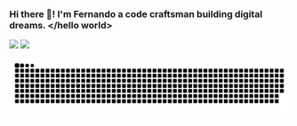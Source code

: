 ### <hello world> Hi there 👋! I'm Fernando a code craftsman building digital dreams. </hello world>

<!--
**mota-fernando/mota-fernando** is a ✨ _special_ ✨ repository because its `README.md` (this file) appears on your GitHub profile.

Here are some ideas to get you started:

- 🔭 I’m currently working on ...
- 🌱 I’m currently learning ...
- 👯 I’m looking to collaborate on ...
- 🤔 I’m looking for help with ...
- 💬 Ask me about ...
- 📫 How to reach me: ...
- 😄 Pronouns: ...
- ⚡ Fun fact: ...
-->
<div>
<img height="180em" src="https://github-readme-stats.vercel.app/api?username=mota-fernando&show_icons=true&theme=transparent" />

<img height="180em" src="https://github-readme-stats.vercel.app/api/top-langs/?username=mota-fernando&layout=compact&langs_count=16&theme=transparent" />
</div>

![Snake animation](https://github.com/mota-fernando/mota-fernando/blob/output/github-contribution-grid-snake.svg)
